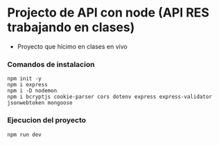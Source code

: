 # Projecto de API con node (API RES trabajando en clases)

- Proyecto que hicimo en clases en vivo

### Comandos de instalacion

```
npm init -y
npm i express
npm i -D nodemon
npm i bcryptjs cookie-parser cors dotenv express express-validator jsonwebtoken mongoose
```

### Ejecucion del proyecto

```
npm run dev

```
